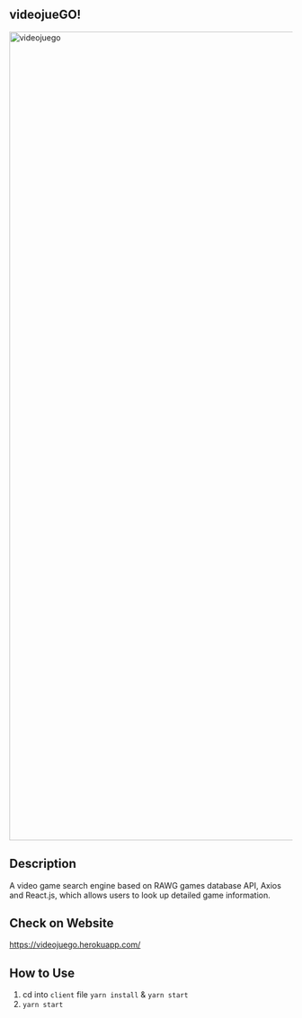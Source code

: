 ## videojueGO!

<img width="1440" alt="videojuego" src="https://user-images.githubusercontent.com/55222951/71999746-f97f7700-320f-11ea-89fb-cee0ac054d97.png">

## Description
A video game search engine based on RAWG games database API, Axios and React.js, which allows users to look up detailed game information.

## Check on Website
https://videojuego.herokuapp.com/

## How to Use
1. cd into `client` file `yarn install` & `yarn start`
2. `yarn start`
